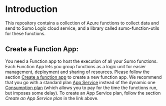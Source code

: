 # Introduction 
This repository contains a collection of Azure functions to collect data and send to Sumo Logic cloud service, and a library called sumo-function-utils for these functions.

## Create a Function App:
You need a Function app to host the execution of all your Sumo functions. Each Function App lets you group functions as a logic unit for easier management, deployment and sharing of resources. Please follow the section [Create a function app](https://docs.microsoft.com/en-us/azure/azure-functions/functions-create-first-azure-function) to create a new function app. We recommend that you go with a standard plan  [App Service](https://docs.microsoft.com/en-us/azure/app-service/azure-web-sites-web-hosting-plans-in-depth-overview) instead of the dynamic one [Consumption plan](https://docs.microsoft.com/en-us/azure/azure-functions/functions-scale) (which allows you to pay for the time the functions run, but imposes some delay). To create an App Service plan, follow the section *Create an App Service plan* in the link above.
